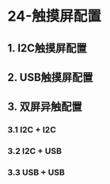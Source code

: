 # 24-触摸屏配置







## 1. I2C触摸屏配置





## 2. USB触摸屏配置







## 3. 双屏异触配置

### 3.1 I2C + I2C





### 3.2 I2C + USB







### 3.3 USB + USB